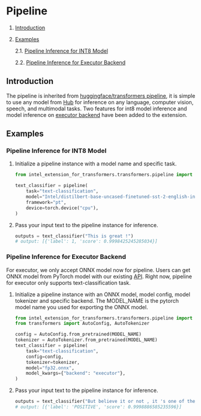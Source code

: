 # Pipeline

1. [Introduction](#introduction)
2. [Examples](#examples)

    2.1. [Pipeline Inference for INT8 Model](#pipeline-inference-for-int8-model)

    2.2. [Pipeline Inference for Executor Backend](#pipeline-inference-for-executor-backend)

## Introduction
The pipeline is inherited from [huggingface/transformers pipeline](https://github.com/huggingface/transformers/blob/main/docs/source/en/pipeline_tutorial.mdx), it is simple to use any model from [Hub](https://huggingface.co/models) for inference on any language, computer vision, speech, and multimodal tasks. Two features for int8 model inference and model inference on [executor backend](../intel_extension_for_transformers/llm/runtime/deprecated/) have been added to the extension.


## Examples

### Pipeline Inference for INT8 Model

1. Initialize a pipeline instance with a model name and specific task.
    ```py
    from intel_extension_for_transformers.transformers.pipeline import pipeline

    text_classifier = pipeline(
        task="text-classification",
        model="Intel/distilbert-base-uncased-finetuned-sst-2-english-int8-static",
        framework="pt",
        device=torch.device("cpu"),
    )
    ```
2. Pass your input text to the pipeline instance for inference.
    ```py
    outputs = text_classifier("This is great !")
    # output: [{'label': 1, 'score': 0.9998425245285034}]
    ```


### Pipeline Inference for Executor Backend

For executor, we only accept ONNX model now for pipeline. Users can get ONNX model from PyTorch model with our existing [API](export.md). Right now, pipeline for executor only supports text-classification task. 

1. Initialize a pipeline instance with an ONNX model, model config, model tokenizer and specific backend. The MODEL_NAME is the pytorch model name you used for exporting the ONNX model.
    ```py
    from intel_extension_for_transformers.transformers.pipeline import pipeline
    from transformers import AutoConfig, AutoTokenizer

    config = AutoConfig.from_pretrained(MODEL_NAME)
    tokenizer = AutoTokenizer.from_pretrained(MODEL_NAME)
    text_classifier = pipeline(
        task="text-classification",
        config=config,
        tokenizer=tokenizer,
        model="fp32.onnx",
        model_kwargs={"backend": "executor"},
    )
    ```

2. Pass your input text to the pipeline instance for inference.
    ```py
    outputs = text_classifier("But believe it or not , it 's one of the most " "beautiful , evocative works I 've seen .")
    # output: [{'label': 'POSITIVE', 'score': 0.9998886585235596}]
    ```
